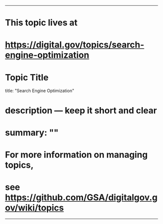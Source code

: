 
---
# This topic lives at
# https://digital.gov/topics/search-engine-optimization

# Topic Title
title: "Search Engine Optimization"

# description — keep it short and clear
# summary: ""


# For more information on managing topics,
# see https://github.com/GSA/digitalgov.gov/wiki/topics
---